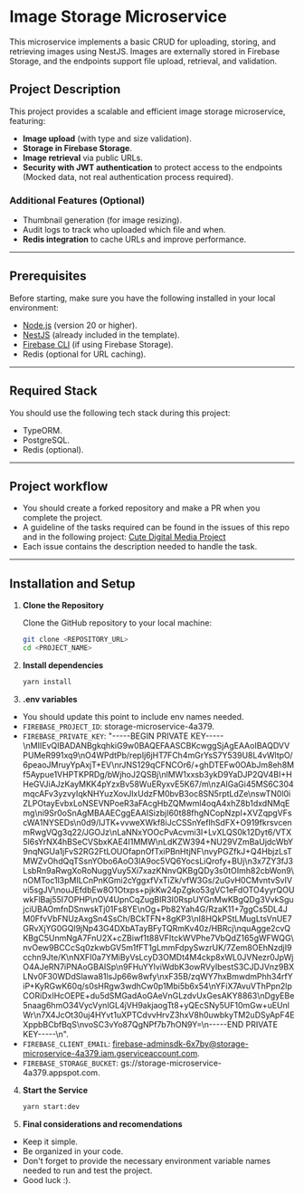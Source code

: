 # Image Storage Microservice

This microservice implements a basic CRUD for uploading, storing, and retrieving images using NestJS. Images are externally stored in Firebase Storage, and the endpoints support file upload, retrieval, and validation.

## Project Description

This project provides a scalable and efficient image storage microservice, featuring:

- **Image upload** (with type and size validation).
- **Storage in Firebase Storage**.
- **Image retrieval** via public URLs.
- **Security with JWT authentication** to protect access to the endpoints (Mocked data, not real authentication process required).


### Additional Features (Optional)

- Thumbnail generation (for image resizing).
- Audit logs to track who uploaded which file and when.
- **Redis integration** to cache URLs and improve performance.

---

## Prerequisites

Before starting, make sure you have the following installed in your local environment:

- [Node.js](https://nodejs.org/) (version 20 or higher).
- [NestJS](https://nestjs.com/) (already included in the template).
- [Firebase CLI](https://firebase.google.com/docs/cli) (if using Firebase Storage).
- Redis (optional for URL caching).

---

## Required Stack

You should use the following tech stack during this project:

- TypeORM.
- PostgreSQL.
- Redis (optional).
  
---

## Project workflow

- You should create a forked repository and make a PR when you complete the project.
- A guideline of the tasks required can be found in the issues of this repo and in the following project:
  [Cute Digital Media Project](https://github.com/orgs/Cute-Digital-Media/projects/4/views/1)
- Each issue contains the description needed to handle the task.

---

## Installation and Setup

1. **Clone the Repository**

   Clone the GitHub repository to your local machine:

   ```bash
   git clone <REPOSITORY_URL>
   cd <PROJECT_NAME>
   
2. **Install dependencies**
   ```bash
   yarn install
   
3. **.env variables**
- You should update this point to include env names needed.
- `FIREBASE_PROJECT_ID`: storage-microservice-4a379.
- `FIREBASE_PRIVATE_KEY`: "-----BEGIN PRIVATE KEY-----\nMIIEvQIBADANBgkqhkiG9w0BAQEFAASCBKcwggSjAgEAAoIBAQDVVPUMeR991xq9\nO4WPdtPb/repIj6jHT7FCh4mGrYsS7Y539U8L4vWltpO/6peaoJMruyYpAxjT+EV\nrJNS129qCFNCOr6/+ghDTEFw0OAbJm8eh8Mf5Aypue1VHPTKPRDg/bWjhoJ2QSBj\nlMW1xxsb3ykD9YaDJP2QV4BI+HHeGVJiAJzKayMKK4pYzxBv58WuERyxvE5K67/m\nzAIGaGi45MS6C304mqcAFv3yzvyIqkNHYuzXovJlxUdzFM0bvB3oc8SN5rptLdZe\nswTN0l0iZLPOtayEvbxLoNSEVNPoeR3aFAcgHbZQMwml4oqA4xhZ8b1dxdNMqEmg\ni9Sr0oSnAgMBAAECggEAAISizbjI60t88fhgNCopNzpl+XVZqpgVFscWA1NYSEDs\n0d9/IJTK+vvweXWkf8iJcCSSnYefIhSdFX+O919fkrsvcenmRwgVQg3q22/JGOJz\nLaNNxYOOcPvAcvmi3I+LvXLQS0k12Dyt6/VTX5l6sYrNX4hBSeCVSbxKAE4I1MMW\nLdKZW394+NU29VZmBaUjdcWbY9nqNGUa1jFvS2RG2FtLOUOfapnOfTxiPBnHtjNF\nvyPGZfkJ+Q4HbjzLsTMWZvOhdQqTSsnYObo6AoO3lA9oc5VQ6YocsLiQrofy+BUj\n3x7ZY3fJ3LsbRn9aRwgXoRoNuggVuy5Xi7xazKNnvQKBgQDy3s0tOImh82cbWon9\nOMToc1l3pMILCnPnKGmi2cYggxfVxTiZk/vfW3Gs/2uGvH0CMvntvSvIVvi5sgJV\nouJEfdbEw8O1Otxps+pjkKw24pZgko53gVC1eFdOTO4yyrQOUwkFlBaj55I7OPHP\nOV4UpnCqZugBIR3I0RspUYGnMwKBgQDg3VvkSgujciUBAOmfnDSnwskTj01Fs8YE\nOg+Pb82Yah4G/RzaK11+7ggCs5DL4JM0FfvVbFNUzAxgSn4SsCh/BCkTFN+8gKP3\nI8HQkPStLMugLtsVnUE7GRvXjYG0GQl9jNp43G4DXbATayBFyTQRmKv40z/HBRcj\nquAgge2cvQKBgC5UnmNgA7FnU2X+cZBiwf1t88VFItckWVPhe7VbQdZ165gWFWQG\nvOew9BCCcSq0zkwbGV5m1fFT1gLmmFdpySwzrUK/7Zem8OEhNzdjI9cchn9Jte/K\nNXFI0a7YMiByVsLcyD3OMDt4M4ckp8xWL0JVNezr0JpWjO4AJeRN7iPNAoGBAISp\n9FHuYYlviWdbK3owRVyIbestS3CJDJVnz9BXLNv0F30WDdSlawa81lsJp66w8wfy\nxF35B/zqWY7hxBmwdmPhh34rfYiP+KyRGwK60q/s0sHRgw3wdhCw0p1Mbi5b6x54\nYFiX7AvuVThPpn2lpCORiDxIHcOEPE+du5dSMGadAoGAeVnGLzdvUxGesAKY8863\nDgyEBe5naag6hmO34VycVynlGL4jVH9akjaogTt8+yQEcSNy5UF10mGw+uEUnlWr\n7X4JcOt30uj4HYvt1uXPTCdvvHrvZ3hxV8h0uwbkyTM2uDSyApF4EXppbBCbfBqS\nvoSC3vYo87QgNPf7b7hON9Y=\n-----END PRIVATE KEY-----\n".
- `FIREBASE_CLIENT_EMAIL`: firebase-adminsdk-6x7by@storage-microservice-4a379.iam.gserviceaccount.com.
- `FIREBASE_STORAGE_BUCKET`: gs://storage-microservice-4a379.appspot.com.

4. **Start the Service**
    ```bash
    yarn start:dev
    
6. **Final considerations and recomendations**
- Keep it simple.
- Be organized in your code.
- Don't forget to provide the necessary environment variable names needed to run and test the project.
- Good luck :).

   
